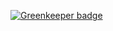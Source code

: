 
[![Greenkeeper badge](https://badges.greenkeeper.io/whiteand/lenses-pipe.svg)](https://greenkeeper.io/)
